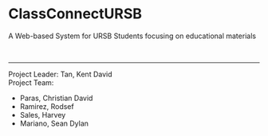 # ClassConnectURSB
A Web-based System for URSB Students focusing on educational materials

<br> <hr>
Project Leader: Tan, Kent David <br>
Project Team: <br>
- Paras, Christian David <br>
- Ramirez, Rodsef <br>
- Sales, Harvey <br>
- Mariano, Sean Dylan
